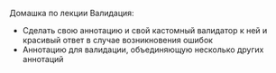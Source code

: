 Домашка по лекции Валидация:
 - Сделать свою аннотацию и свой кастомный валидатор к ней и красивый ответ в случае возникновения ошибок
 - Аннотацию для валидации, объединяющую несколько других аннотаций